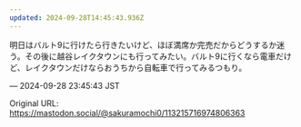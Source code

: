 ```yaml
---
updated: 2024-09-28T14:45:43.936Z
---
```


<p>明日はバルト9に行けたら行きたいけど、ほぼ満席か完売だからどうするか迷う。その後に越谷レイクタウンにも行ってみたい。バルト9に行くなら電車だけど、レイクタウンだけならおうちから自転車で行ってみるつもり。</p>

&mdash; 2024-09-28 23:45:43 JST

Original URL: https://mastodon.social/@sakuramochi0/113215716974806363
